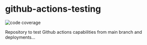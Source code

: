 # github-actions-testing

![code coverage](https://raw.githubusercontent.com/hcastrofactored/github-actions-testing/coverage-badge/coverage.svg?raw=true)


Repository to test Github actions capabilities from main branch and deployments...
